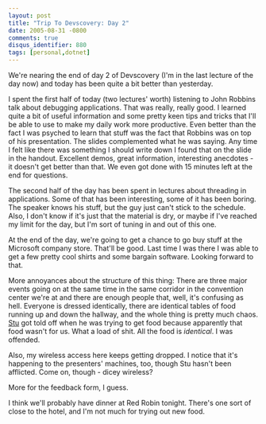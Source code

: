```yaml
---
layout: post
title: "Trip To Devscovery: Day 2"
date: 2005-08-31 -0800
comments: true
disqus_identifier: 880
tags: [personal,dotnet]
---
```

We're nearing the end of day 2 of Devscovery (I'm in the last lecture of
the day now) and today has been quite a bit better than yesterday.

 I spent the first half of today (two lectures' worth) listening to John
Robbins talk about debugging applications. That was really, really good.
I learned quite a bit of useful information and some pretty keen tips
and tricks that I'll be able to use to make my daily work more
productive. Even better than the fact I was psyched to learn that stuff
was the fact that Robbins was on top of his presentation. The slides
complemented what he was saying. Any time I felt like there was
something I should write down I found that on the slide in the handout.
Excellent demos, great information, interesting anecdotes - it doesn't
get better than that. We even got done with 15 minutes left at the end
for questions.

 The second half of the day has been spent in lectures about threading
in applications. Some of that has been interesting, some of it has been
boring. The speaker knows his stuff, but the guy just can't stick to the
schedule. Also, I don't know if it's just that the material is dry, or
maybe if I've reached my limit for the day, but I'm sort of tuning in
and out of this one.

 At the end of the day, we're going to get a chance to go buy stuff at
the Microsoft company store. That'll be good. Last time I was there I
was able to get a few pretty cool shirts and some bargain software.
Looking forward to that.

 More annoyances about the structure of this thing: There are three
major events going on at the same time in the same corridor in the
convention center we're at and there are enough people that, well, it's
confusing as hell. Everyone is dressed identically, there are identical
tables of food running up and down the hallway, and the whole thing is
pretty much chaos. [Stu](http://www.stuartthompson.net) got told off
when he was trying to get food because apparently that food wasn't for
us. What a load of shit. All the food is *identical*. I was offended.

 Also, my wireless access here keeps getting dropped. I notice that it's
happening to the presenters' machines, too, though Stu hasn't been
afflicted. Come on, though - dicey wireless?

 More for the feedback form, I guess.

 I think we'll probably have dinner at Red Robin tonight. There's one
sort of close to the hotel, and I'm not much for trying out new food.
